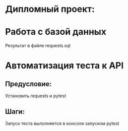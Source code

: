 # Дипломный проект:
# Работа с базой данных
Результат в файле requests.sql

# Автоматизация теста к API

## Предусловие:
Установить requests и pytest

## Шаги:
Запуск теста выполняется в консоли запуском pytest
